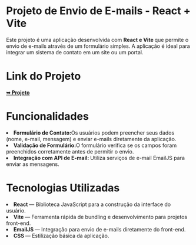 <h1>Projeto de Envio de E-mails - React + Vite</h1>

Este projeto é uma aplicação desenvolvida com  <strong>React e Vite </strong> que permite o envio de e-mails através de um formulário simples. A aplicação é ideal para integrar um sistema de contato em um site ou um portal.


<h1>Link do Projeto</h1>
<a href="https://react-email-delta.vercel.app/" rel="nofollow"><strong>➥ Projeto</strong></a></p>

<h1>Funcionalidades</h1>
<li><strong>Formulário de Contato:</strong>Os usuários podem preencher seus dados (nome, e-mail, mensagem) e enviar e-mails diretamente da aplicação.</li>
<li><strong>Validação de Formulário:</strong>O formulário verifica se os campos foram preenchidos corretamente antes de permitir o envio.</li>
<li><strong>Integração com API de E-mail: </strong>Utiliza serviços de e-mail  EmailJS para enviar as mensagens.</li>


<h1>Tecnologias Utilizadas</h1>
<li><strong>React </strong>— Biblioteca JavaScript para a construção da interface do usuário.</li>
<li><strong>Vite </strong>— Ferramenta rápida de bundling e desenvolvimento para projetos front-end.</li>
<li><strong>EmailJS </strong>— Integração para envio de e-mails diretamente do front-end.</li>
<li><strong>CSS </strong> — Estilização básica da aplicação.</li>

<br>
<br>



